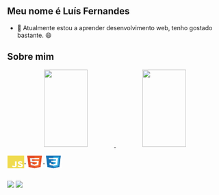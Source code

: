 ## Meu nome é Luís Fernandes


- 🌱 Atualmente estou a aprender desenvolvimento web, tenho gostado bastante. :smile:


## Sobre mim
<!--"200em"-->
<div align="center">
  <a href="https://github.com/Luisfernandes664">
  <img height="180em" width="45%" src="https://github-readme-stats.vercel.app/api?username=Luisfernandes664&show_icons=true&theme=dracula&include_all_commits=true&count_private=true"/>
  <img height="180em" width="45%" src="https://github-readme-stats.vercel.app/api/top-langs/?username=Luisfernandes664&layout=compact&langs_count=8&theme=dracula"/>
</div>

<div style="display: inline_block"><br>
  <img align="center" height="30" width="40" src="https://raw.githubusercontent.com/devicons/devicon/master/icons/javascript/javascript-plain.svg">
  <img align="center" height="30" width="40" src="https://raw.githubusercontent.com/devicons/devicon/master/icons/html5/html5-original.svg">
  <img align="center" height="30" width="40" src="https://raw.githubusercontent.com/devicons/devicon/master/icons/css3/css3-original.svg">
</div>

 ##
  
  <div>
  <a href = "mailto: Luisfernandesa664@gmail.com"><img src="https://img.shields.io/badge/-Gmail-%23EA4335?style=for-the-badge&logo=gmail&logoColor=white" target="_blank"></a>
  <a href="https://www.instagram.com/luis_fernandes664/" target="_blank"><img src="https://img.shields.io/badge/-Instagram-%23E4405F?style=for-the-badge&logo=instagram&logoColor=white" target="_blank"></a>
</div>

